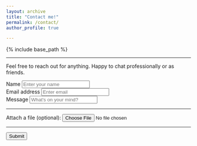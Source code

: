```yaml
---
layout: archive
title: "Contact me!"
permalink: /contact/
author_profile: true

---
```


{% include base_path %}

***
Feel free to reach out for anything. Happy to chat professionally or as friends. 


<form accept-charset="UTF-8" action="https://getform.io/{YOUR_UNIQUE_FORM_ENDPOINT}" method="POST" enctype="multipart/form-data" target="_blank">
            <div class="form-group">
            <label for="exampleInputName">Name</label>
            <input type="text" name="name" class="form-control" id="exampleInputName" placeholder="Enter your name" required="required">
          </div>
          <div class="form-group">
            <label for="exampleInputEmail1" required="required">Email address</label>
            <input type="email" name="email" class="form-control" id="exampleInputEmail1" aria-describedby="emailHelp" placeholder="Enter email">
          </div>
        <div class="form-group">
            <label for="exampleMessage">Message</label>
            <input type="text" name="message" class="form-control" id="exampleInputName" placeholder="What's on your mind?" required="required">
          </div>
          <hr>
          <div class="form-group mt-3">
            <label class="mr-2">Attach a file (optional):</label>
            <input type="file" name="file">
          </div>
          <hr>
          <button type="submit" class="btn btn-primary">Submit</button>
        </form>
